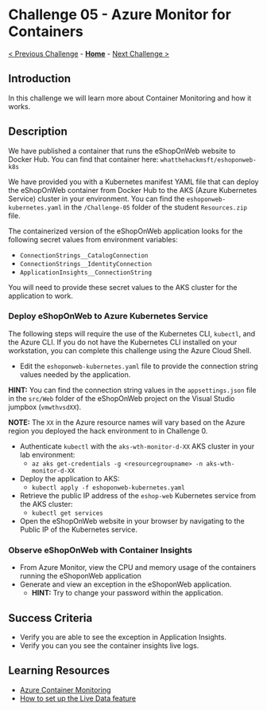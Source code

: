 # Challenge 05 - Azure Monitor for Containers

[< Previous Challenge](./Challenge-04.md) - **[Home](../README.md)** - [Next Challenge >](./Challenge-06.md)

## Introduction

In this challenge we will learn more about Container Monitoring and how it works.

## Description

We have published a container that runs the eShopOnWeb website to Docker Hub. You can find that container here: `whatthehackmsft/eshoponweb-k8s`

We have provided you with a Kubernetes manifest YAML file that can deploy the eShopOnWeb container from Docker Hub to the AKS (Azure Kubernetes Service) cluster in your environment. You can find the `eshoponweb-kubernetes.yaml` in the `/Challenge-05` folder of the student `Resources.zip` file.

The containerized version of the eShopOnWeb application looks for the following secret values from environment variables:
- `ConnectionStrings__CatalogConnection`
- `ConnectionStrings__IdentityConnection`
- `ApplicationInsights__ConnectionString`

You will need to provide these secret values to the AKS cluster for the application to work.

### Deploy eShopOnWeb to Azure Kubernetes Service

The following steps will require the use of the Kubernetes CLI, `kubectl`, and the Azure CLI. If you do not have the Kubernetes CLI installed on your workstation, you can complete this challenge using the Azure Cloud Shell.

- Edit the `eshoponweb-kubernetes.yaml` file to provide the connection string values needed by the application.  

**HINT:** You can find the connection string values in the `appsettings.json` file in the `src/Web` folder of the eShopOnWeb project on the Visual Studio jumpbox (`vmwthvsdXX`).

**NOTE:** The `XX` in the Azure resource names will vary based on the Azure region you deployed the hack environment to in Challenge 0.

- Authenticate `kubectl` with the `aks-wth-monitor-d-XX` AKS cluster in your lab environment:
    - `az aks get-credentials -g <resourcegroupname> -n aks-wth-monitor-d-XX`
- Deploy the application to AKS:
    - `kubectl apply -f eshoponweb-kubernetes.yaml`
- Retrieve the public IP address of the `eshop-web` Kubernetes service from the AKS cluster:
    - `kubectl get services`
- Open the eShopOnWeb website in your browser by navigating to the Public IP of the Kubernetes service.

### Observe eShopOnWeb with Container Insights

- From Azure Monitor, view the CPU and memory usage of the containers running the eShoponWeb application
- Generate and view an exception in the eShoponWeb application.
    - **HINT:** Try to change your password within the application.

## Success Criteria
- Verify you are able to see the exception in Application Insights.
- Verify you can you see the container insights live logs.

## Learning Resources

- [Azure Container Monitoring](https://docs.microsoft.com/en-us/azure/azure-monitor/containers/container-insights-overview)
- [How to set up the Live Data feature](https://docs.microsoft.com/en-us/azure/azure-monitor/containers/container-insights-livedata-setup)